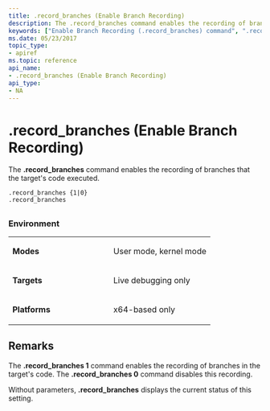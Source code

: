 ```yaml
---
title: .record_branches (Enable Branch Recording)
description: The .record_branches command enables the recording of branches that the target's code executed.
keywords: ["Enable Branch Recording (.record_branches) command", ".record_branches (Enable Branch Recording) Windows Debugging"]
ms.date: 05/23/2017
topic_type:
- apiref
ms.topic: reference
api_name:
- .record_branches (Enable Branch Recording)
api_type:
- NA
---
```


# .record\_branches (Enable Branch Recording)


The **.record\_branches** command enables the recording of branches that the target's code executed.

```dbgcmd
.record_branches {1|0} 
.record_branches
```

## <span id="ddk_meta_enable_branch_recording_dbg"></span><span id="DDK_META_ENABLE_BRANCH_RECORDING_DBG"></span>


### <span id="Environment"></span><span id="environment"></span><span id="ENVIRONMENT"></span>Environment

<table>
<colgroup>
<col width="50%" />
<col width="50%" />
</colgroup>
<tbody>
<tr class="odd">
<td align="left"><p><strong>Modes</strong></p></td>
<td align="left"><p>User mode, kernel mode</p></td>
</tr>
<tr class="even">
<td align="left"><p><strong>Targets</strong></p></td>
<td align="left"><p>Live debugging only</p></td>
</tr>
<tr class="odd">
<td align="left"><p><strong>Platforms</strong></p></td>
<td align="left"><p>x64-based only</p></td>
</tr>
</tbody>
</table>

 

## Remarks

The **.record\_branches 1** command enables the recording of branches in the target's code. The **.record\_branches 0** command disables this recording.

Without parameters, **.record\_branches** displays the current status of this setting.

 

 





